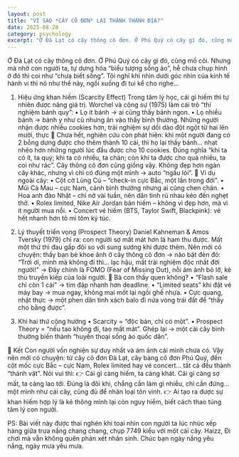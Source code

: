 ```yaml
---
layout: post
title: "VÌ SAO *CÂY CÔ ĐƠN* LẠI THÀNH THÁNH ĐỊA?"
date: 2025-08-28
category: psychology
excerpt: "Ở Đà Lạt có cây thông cô đơn. Ở Phú Quý có cây gì đó, cũng mồ côi. Nhưng mà nhờ con người ta, tự dưng hóa “biểu tượng sống ảo”, hễ chưa chụp hình ở đó thì coi như “chưa biết sống”. Tôi nghĩ khi nhìn dưới góc nhìn của kinh tế hành vi thì nó như thế này, ngồi xuống đi tui kể cho nghe…"
---
```


Ở Đà Lạt có cây thông cô đơn. Ở Phú Quý có cây gì đó, cũng mồ côi. Nhưng mà nhờ con người ta, tự dưng hóa “biểu tượng sống ảo”, hễ chưa chụp hình ở đó thì coi như “chưa biết sống”. Tôi nghĩ khi nhìn dưới góc nhìn của kinh tế hành vi thì nó như thế này, ngồi xuống đi tui kể cho nghe…

1. Hiệu ứng khan hiếm (Scarcity Effect)
Trong tâm lý học, cái gì hiếm thì tự nhiên được nâng giá trị. Worchel và cộng sự (1975) làm cái trò “thí nghiệm bánh quy”:
 • Lọ ít bánh → ai cũng thấy bánh ngon.
 • Lọ nhiều bánh → bánh y như cũ nhưng ăn vào thấy bình thường.
 Những người nhận được nhiều cookies hơn, trải nghiệm sự dồi dào đột ngột từ hai lên mười, thực 
📌 Chưa hết, nghiên cứu còn phát hiện: khi một người đang có 2 bỗng dưng được cho thêm thành 10 cái, thì họ lại thấy bánh… nhạt nhẽo hơn những người lúc đầu được cho 10 cookies. Đúng nghĩa “khi ta có ít, ta quý; khi ta có nhiều, ta chán; còn khi ta được cho quá nhiều, ta coi như rác”.
Cây thông cô đơn cũng giống vậy. Không đẹp hơn ngàn cây khác, nhưng vì chỉ có đúng một mình → auto “ngầu lòi”.
📌 Ví dụ ngoài cây:
 • Cột cờ Lũng Cú – “check-in cực Bắc, một lần trong đời”.
 • Mũi Cà Mau – cực Nam, cảnh bình thường nhưng ai cũng chen chân.
 • Hoa anh đào Nhật – chỉ nở vài tuần, nên dân tình rủ nhau kéo đến nghẹt thở.
 • Rolex limited, Nike Air Jordan bản hiếm – không vì đẹp hơn, mà vì ít người mua nổi.
 • Concert vé hiếm (BTS, Taylor Swift, Blackpink): vé hết nhanh hơn tô mì tôm ký túc.

2. Lý thuyết triển vọng (Prospect Theory)
Daniel Kahneman & Amos Tversky (1979) chỉ ra: con người sợ mất mát hơn là ham thu được. Mất một thứ thì đau gấp đôi so với sung sướng khi được thêm.
Nên mới có chuyện: thấy bạn bè khoe ảnh ở cây thông cô đơn → não bật đèn đỏ:
“Trời ơi, mình mà không đi thì… lạc hậu, mất trải nghiệm độc nhất đời người!” → Đây chính là FOMO (Fear of Missing Out), nỗi ám ảnh bỏ lỡ, kẻ thù truyền kiếp của loài người.
📌 Bà con thấy quen không?
 • “Flash sale chỉ còn 1 cái” → tim đập nhanh hơn deadline.
 • “Limited seats” khi đặt vé máy bay → mua ngay, không mai mốt lại ngồi ghế nhựa.
 • Cực quang, nhật thực → một phen dân tình xách balo đi nửa vòng trái đất để “thấy cho bằng được”.

3. Khi hai thứ cộng hưởng
 • Scarcity = “độc bản, chỉ có một”.
 • Prospect Theory = “nếu tao không đi, tao mất mát”.
Ghép lại → một cái cây bình thường biến thành “huyền thoại sống ảo quốc dân”.

🎯 Kết
Con người vốn nghiện sự duy nhất và ám ảnh cái mình chưa có. Vậy nên mới có chuyện: từ cây cô đơn Đà Lạt, cây bàng cô đơn Phú Quý, đến cột mốc cực Bắc – cực Nam, Rolex limited hay vé concert… tất cả đều thành “thánh vật”.
Nói vui thì:
👉 Cái gì càng hiếm, ta càng khát. Cái gì càng sợ mất, ta càng lao tới.
Đúng là đôi khi, chẳng cần làm gì nhiều, chỉ cần đứng… một mình như cái cây, cũng đủ để nhân loại tôn vinh.
👉 Ai tạo ra được sự khan hiếm hợp lý là kẻ thông minh lại còn nguy hiểm, biết cách thao túng tâm lý con người. 

PS: Bài viết này được thai nghén khi toai nhìn con người ta lúc nhúc xếp hàng giữa trưa nắng chang chang, chụp 7749 kiểu với một cái cây. Haizz, Đi chơi mà vẫn không quên phán xét nhân sinh.
Chúc bạn ngày nắng yêu nắng, ngày mưa yêu mưa.
